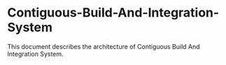 # Contiguous-Build-And-Integration-System

This document describes the architecture of Contiguous Build And Integration System.

